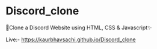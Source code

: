 # Discord_clone

🚀Clone a Discord Website using HTML, CSS & Javascript✨

Live:- https://kaurbhavsachi.github.io/Discord_clone

